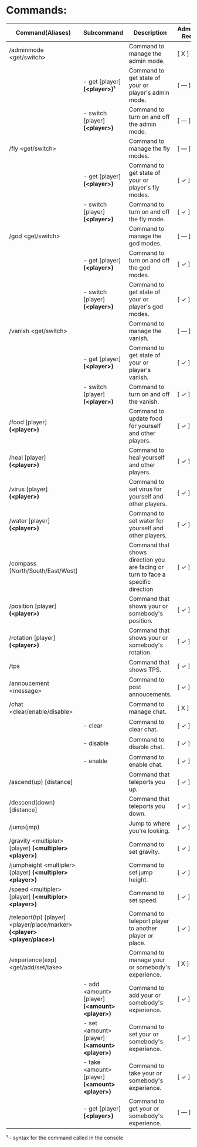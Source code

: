 ﻿
# Commands:

| Command(Aliases) | Subcommand | Description | AdminMode Required | Command Actor  |
|--|--|--|--|--|
| /adminmode \<get/switch\> |  | Command to manage the admin mode. | [ X ] | <pre><center>![unturned-ico](https://cdn2.steamgriddb.com/file/sgdb-cdn/icon/775a46e8c6d09ce5548db66cc249435c/32/32x32.png)  ![console-ico](https://img.icons8.com/glyph-neue/32/null/console.png)</center></pre> |
|  | - get [player] **(\<player\>)¹** | Command to get state of your or player's admin mode. | [ — ] | <pre><center>![unturned-ico](https://cdn2.steamgriddb.com/file/sgdb-cdn/icon/775a46e8c6d09ce5548db66cc249435c/32/32x32.png)  ![console-ico](https://img.icons8.com/glyph-neue/32/null/console.png)</center></pre> |
|  | - switch [player] **(\<player\>)** | Command to turn on and off the admin mode. | [ — ] | <pre><center>![unturned-ico](https://cdn2.steamgriddb.com/file/sgdb-cdn/icon/775a46e8c6d09ce5548db66cc249435c/32/32x32.png)  ![console-ico](https://img.icons8.com/glyph-neue/32/null/console.png)</center></pre> |
| /fly \<get/switch\> |  | Command to manage the fly modes. | [ — ] | <pre><center>![unturned-ico](https://cdn2.steamgriddb.com/file/sgdb-cdn/icon/775a46e8c6d09ce5548db66cc249435c/32/32x32.png)  ![console-ico](https://img.icons8.com/glyph-neue/32/null/console.png)</center></pre> |
|  | - get [player] **(\<player\>)** | Command to get state of your or player's fly modes. | [ ✓ ] | <pre><center>![unturned-ico](https://cdn2.steamgriddb.com/file/sgdb-cdn/icon/775a46e8c6d09ce5548db66cc249435c/32/32x32.png)  ![console-ico](https://img.icons8.com/glyph-neue/32/null/console.png)</center></pre> |
|  | - switch [player] **(\<player\>)** | Command to turn on and off the fly mode. | [ ✓ ] | <pre><center>![unturned-ico](https://cdn2.steamgriddb.com/file/sgdb-cdn/icon/775a46e8c6d09ce5548db66cc249435c/32/32x32.png)  ![console-ico](https://img.icons8.com/glyph-neue/32/null/console.png)</center></pre> |
| /god \<get/switch\> |  | Command to manage the god modes. | [ — ] | <pre><center>![unturned-ico](https://cdn2.steamgriddb.com/file/sgdb-cdn/icon/775a46e8c6d09ce5548db66cc249435c/32/32x32.png)  ![console-ico](https://img.icons8.com/glyph-neue/32/null/console.png)</center></pre> |
|  | - get [player] **(\<player\>)** | Command to turn on and off the god modes. | [ ✓ ] | <pre><center>![unturned-ico](https://cdn2.steamgriddb.com/file/sgdb-cdn/icon/775a46e8c6d09ce5548db66cc249435c/32/32x32.png)  ![console-ico](https://img.icons8.com/glyph-neue/32/null/console.png)</center></pre> |
|  | - switch [player] **(\<player\>)** | Command to get state of your or player's god modes. | [ ✓ ] | <pre><center>![unturned-ico](https://cdn2.steamgriddb.com/file/sgdb-cdn/icon/775a46e8c6d09ce5548db66cc249435c/32/32x32.png)  ![console-ico](https://img.icons8.com/glyph-neue/32/null/console.png)</center></pre> |
| /vanish \<get/switch\> |  | Command to manage the vanish. | [ — ] | <pre><center>![unturned-ico](https://cdn2.steamgriddb.com/file/sgdb-cdn/icon/775a46e8c6d09ce5548db66cc249435c/32/32x32.png)  ![console-ico](https://img.icons8.com/glyph-neue/32/null/console.png)</center></pre> |
|  | - get [player] **(\<player\>)** | Command to get state of your or player's vanish. | [ ✓ ] | <pre><center>![unturned-ico](https://cdn2.steamgriddb.com/file/sgdb-cdn/icon/775a46e8c6d09ce5548db66cc249435c/32/32x32.png)  ![console-ico](https://img.icons8.com/glyph-neue/32/null/console.png)</center></pre> |
|  | - switch [player] **(\<player\>)** | Command to turn on and off the vanish. | [ ✓ ] | <pre><center>![unturned-ico](https://cdn2.steamgriddb.com/file/sgdb-cdn/icon/775a46e8c6d09ce5548db66cc249435c/32/32x32.png)  ![console-ico](https://img.icons8.com/glyph-neue/32/null/console.png)</center></pre> |
| /food [player] **(\<player\>)** |  | Command to update food for yourself and other players. | [ ✓ ] | <pre><center>![unturned-ico](https://cdn2.steamgriddb.com/file/sgdb-cdn/icon/775a46e8c6d09ce5548db66cc249435c/32/32x32.png)  ![console-ico](https://img.icons8.com/glyph-neue/32/null/console.png)</center></pre> |
| /heal [player] **(\<player\>)** |  | Command to heal yourself and other players. | [ ✓ ] | <pre><center>![unturned-ico](https://cdn2.steamgriddb.com/file/sgdb-cdn/icon/775a46e8c6d09ce5548db66cc249435c/32/32x32.png)  ![console-ico](https://img.icons8.com/glyph-neue/32/null/console.png)</center></pre> |
| /virus [player] **(\<player\>)** |  | Command to set virus for yourself and other players. | [ ✓ ] | <pre><center>![unturned-ico](https://cdn2.steamgriddb.com/file/sgdb-cdn/icon/775a46e8c6d09ce5548db66cc249435c/32/32x32.png)  ![console-ico](https://img.icons8.com/glyph-neue/32/null/console.png)</center></pre> |
| /water [player] **(\<player\>)** |  | Command to set water for yourself and other players. | [ ✓ ] | <pre><center>![unturned-ico](https://cdn2.steamgriddb.com/file/sgdb-cdn/icon/775a46e8c6d09ce5548db66cc249435c/32/32x32.png)  ![console-ico](https://img.icons8.com/glyph-neue/32/null/console.png)</center></pre> |
| /compass [North/South/East/West] |  | Command that shows direction you are facing or turn to face a specific direction | [ ✓ ] | <pre><center>![unturned-ico](https://cdn2.steamgriddb.com/file/sgdb-cdn/icon/775a46e8c6d09ce5548db66cc249435c/32/32x32.png)</center></pre> |
| /position [player] **(\<player\>)** |  | Command that shows your or somebody's position. | [ ✓ ] | <pre><center>![unturned-ico](https://cdn2.steamgriddb.com/file/sgdb-cdn/icon/775a46e8c6d09ce5548db66cc249435c/32/32x32.png)  ![console-ico](https://img.icons8.com/glyph-neue/32/null/console.png)</center></pre> |
| /rotation [player] **(\<player\>)** |  | Command that shows your or somebody's rotation. | [ ✓ ] | <pre><center>![unturned-ico](https://cdn2.steamgriddb.com/file/sgdb-cdn/icon/775a46e8c6d09ce5548db66cc249435c/32/32x32.png)  ![console-ico](https://img.icons8.com/glyph-neue/32/null/console.png)</center></pre> |
| /tps |  | Command that shows TPS. | [ ✓ ] | <pre><center>![unturned-ico](https://cdn2.steamgriddb.com/file/sgdb-cdn/icon/775a46e8c6d09ce5548db66cc249435c/32/32x32.png)  ![console-ico](https://img.icons8.com/glyph-neue/32/null/console.png)</center></pre> |
| /annoucement \<message\> |  | Command to post annoucements. | [ ✓ ] | <pre><center>![unturned-ico](https://cdn2.steamgriddb.com/file/sgdb-cdn/icon/775a46e8c6d09ce5548db66cc249435c/32/32x32.png)  ![console-ico](https://img.icons8.com/glyph-neue/32/null/console.png)</center></pre> |
| /chat \<clear/enable/disable\> |  | Command to manage chat. | [ X ] | <pre><center>![unturned-ico](https://cdn2.steamgriddb.com/file/sgdb-cdn/icon/775a46e8c6d09ce5548db66cc249435c/32/32x32.png)  ![console-ico](https://img.icons8.com/glyph-neue/32/null/console.png)</center></pre> |
|  | - clear | Command to clear chat. | [ ✓ ] | <pre><center>![unturned-ico](https://cdn2.steamgriddb.com/file/sgdb-cdn/icon/775a46e8c6d09ce5548db66cc249435c/32/32x32.png)  ![console-ico](https://img.icons8.com/glyph-neue/32/null/console.png)</center></pre> |
|  | - disable | Command to disable chat. | [ ✓ ] | <pre><center>![unturned-ico](https://cdn2.steamgriddb.com/file/sgdb-cdn/icon/775a46e8c6d09ce5548db66cc249435c/32/32x32.png)  ![console-ico](https://img.icons8.com/glyph-neue/32/null/console.png)</center></pre> |
|  | - enable | Command to enable chat. | [ ✓ ] | <pre><center>![unturned-ico](https://cdn2.steamgriddb.com/file/sgdb-cdn/icon/775a46e8c6d09ce5548db66cc249435c/32/32x32.png)  ![console-ico](https://img.icons8.com/glyph-neue/32/null/console.png)</center></pre> |
| /ascend(up) [distance] |  | Command that teleports you up. | [ ✓ ] | <pre><center>![unturned-ico](https://cdn2.steamgriddb.com/file/sgdb-cdn/icon/775a46e8c6d09ce5548db66cc249435c/32/32x32.png)</center></pre> |
| /descend(down) [distance] |  | Command that teleports you down. | [ ✓ ] | <pre><center>![unturned-ico](https://cdn2.steamgriddb.com/file/sgdb-cdn/icon/775a46e8c6d09ce5548db66cc249435c/32/32x32.png)</center></pre> |
| /jump(jmp) |  | Jump to where you're looking. | [ ✓ ] | <pre><center>![unturned-ico](https://cdn2.steamgriddb.com/file/sgdb-cdn/icon/775a46e8c6d09ce5548db66cc249435c/32/32x32.png)</center></pre> |
| /gravity \<multipler\> [player] **(\<multipler\> \<player\>)** |  | Command to set gravity. | [ ✓ ] | <pre><center>![unturned-ico](https://cdn2.steamgriddb.com/file/sgdb-cdn/icon/775a46e8c6d09ce5548db66cc249435c/32/32x32.png)  ![console-ico](https://img.icons8.com/glyph-neue/32/null/console.png)</center></pre> |
| /jumpheight \<multipler\> [player] **(\<multipler\> \<player\>)** |  | Command to set jump height. | [ ✓ ] | <pre><center>![unturned-ico](https://cdn2.steamgriddb.com/file/sgdb-cdn/icon/775a46e8c6d09ce5548db66cc249435c/32/32x32.png)  ![console-ico](https://img.icons8.com/glyph-neue/32/null/console.png)</center></pre> |
| /speed \<multipler\> [player] **(\<multipler\> \<player\>)** |  | Command to set speed. | [ ✓ ] | <pre><center>![unturned-ico](https://cdn2.steamgriddb.com/file/sgdb-cdn/icon/775a46e8c6d09ce5548db66cc249435c/32/32x32.png)  ![console-ico](https://img.icons8.com/glyph-neue/32/null/console.png)</center></pre> |
| /teleport(tp) [player] \<player/place/marker\> **(\<player\> \<player/place\>)** |  | Command to teleport player to another player or place. | [ ✓ ] | <pre><center>![unturned-ico](https://cdn2.steamgriddb.com/file/sgdb-cdn/icon/775a46e8c6d09ce5548db66cc249435c/32/32x32.png)  ![console-ico](https://img.icons8.com/glyph-neue/32/null/console.png)</center></pre> |
| /experience(exp) \<get/add/set/take\> |  | Command to manage your or somebody's experience. | [ X ] | <pre><center>![unturned-ico](https://cdn2.steamgriddb.com/file/sgdb-cdn/icon/775a46e8c6d09ce5548db66cc249435c/32/32x32.png)  ![console-ico](https://img.icons8.com/glyph-neue/32/null/console.png)</center></pre> |
|  | - add \<amount\> [player] **(\<amount\> \<player\>)** | Command to add your or somebody's experience. | [ ✓ ] | <pre><center>![unturned-ico](https://cdn2.steamgriddb.com/file/sgdb-cdn/icon/775a46e8c6d09ce5548db66cc249435c/32/32x32.png)  ![console-ico](https://img.icons8.com/glyph-neue/32/null/console.png)</center></pre> |
|  | - set \<amount\> [player] **(\<amount\> \<player\>)** | Command to set your or somebody's experience. | [ ✓ ] | <pre><center>![unturned-ico](https://cdn2.steamgriddb.com/file/sgdb-cdn/icon/775a46e8c6d09ce5548db66cc249435c/32/32x32.png)  ![console-ico](https://img.icons8.com/glyph-neue/32/null/console.png)</center></pre> |
|  | - take \<amount\> [player] **(\<amount\> \<player\>)** | Command to take your or somebody's experience. | [ ✓ ] | <pre><center>![unturned-ico](https://cdn2.steamgriddb.com/file/sgdb-cdn/icon/775a46e8c6d09ce5548db66cc249435c/32/32x32.png)  ![console-ico](https://img.icons8.com/glyph-neue/32/null/console.png)</center></pre> |
|  | - get [player] **(\<player\>)** | Command to get your or somebody's experience. | [ — ] | <pre><center>![unturned-ico](https://cdn2.steamgriddb.com/file/sgdb-cdn/icon/775a46e8c6d09ce5548db66cc249435c/32/32x32.png)  ![console-ico](https://img.icons8.com/glyph-neue/32/null/console.png)</center></pre> |

¹ - syntax for the command called in the console
